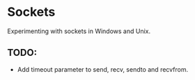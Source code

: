 # Sockets
Experimenting with sockets in Windows and Unix.

## TODO:
- Add timeout parameter to send, recv, sendto and recvfrom.

